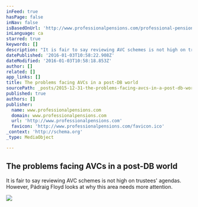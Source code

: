 ```yaml
---
inFeed: true
hasPage: false
inNav: false
isBasedOnUrl: 'http://www.professionalpensions.com/professional-pensions/feature/2430373/the-problems-facing-avcs-in-a-post-db-world'
inLanguage: ca
starred: true
keywords: []
description: "It is fair to say reviewing AVC schemes is not high on trustees' agendas. However, Padraig Floyd looks at why this area needs more attention.,Defined Benefit ,AVCs,Pitmans Trustees,Goddard Perry,Aviva,NAPF,ABI"
datePublished: '2016-01-03T10:58:22.908Z'
dateModified: '2016-01-03T10:58:18.853Z'
author: []
related: []
app_links: []
title: The problems facing AVCs in a post-DB world
sourcePath: _posts/2015-12-31-the-problems-facing-avcs-in-a-post-db-world.md
published: true
authors: []
publisher:
  name: www.professionalpensions.com
  domain: www.professionalpensions.com
  url: 'http://www.professionalpensions.com'
  favicon: 'http://www.professionalpensions.com/favicon.ico'
_context: 'http://schema.org'
_type: MediaObject

---
```

<article style=""><h1>The problems facing AVCs in a post-DB world</h1><p>It is fair to say reviewing AVC schemes is not high on trustees' agendas. However, Pádraig Floyd looks at why this area needs more attention. </p><img src="https://s3-us-west-2.amazonaws.com/the-grid-img/p/1902701f4b39558c2d9ac67951d5bb576b0edfa1.jpg" /></article>